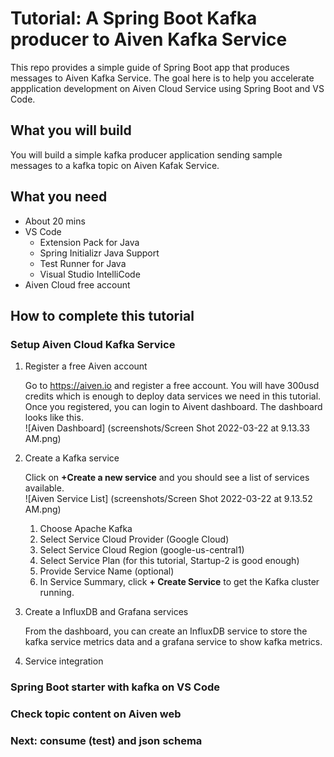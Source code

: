 # Tutorial: A Spring Boot Kafka producer to Aiven Kafka Service

This repo provides a simple guide of Spring Boot app that produces messages to Aiven Kafka Service.  The goal here is to help you accelerate appplication development on Aiven Cloud Service using Spring Boot and VS Code.

## What you will build

You will build a simple kafka producer application sending sample messages to a kafka topic on Aiven Kafak Service. 

## What you need

- About 20 mins
- VS Code
  - Extension Pack for Java
  - Spring Initializr Java Support
  - Test Runner for Java
  - Visual Studio IntelliCode
- Aiven Cloud free account

## How to complete this tutorial

### Setup Aiven Cloud Kafka Service
1. Register a free Aiven account

   Go to https://aiven.io and register a free account. You will have 300usd credits which is enough to deploy data services we need in this tutorial. Once you registered, you can login to Aivent dashboard. The dashboard looks like this.</br>
   ![Aiven Dashboard] (screenshots/Screen Shot 2022-03-22 at 9.13.33 AM.png)
2. Create a Kafka service

   Click on **+Create a new service** and you should see a list of services available.</br>
   ![Aiven Service List] (screenshots/Screen Shot 2022-03-22 at 9.13.52 AM.png)
   
   1. Choose Apache Kafka
   2. Select Service Cloud Provider (Google Cloud)
   3. Select Service Cloud Region (google-us-central1)
   4. Select Service Plan (for this tutorial, Startup-2 is good enough)
   5. Provide Service Name (optional)
   6. In Service Summary, click **+ Create Service** to get the Kafka cluster running.

3. Create a InfluxDB and Grafana services
   
   From the dashboard, you can create an InfluxDB service to store the kafka service metrics data and a grafana service to show kafka metrics. 
   
4. Service integration

   
### Spring Boot starter with kafka on VS Code

### Check topic content on Aiven web

### Next: consume (test) and json schema
